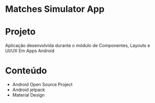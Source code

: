 # Matches Simulator App

# Projeto
Aplicação desenvolvida durante o módulo de Componentes, Layouts e UI/UX Em Apps Android

# Conteúdo
* Android Open Source Project
* Android jetpack
* Material Design
